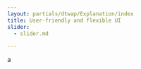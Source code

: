 ```yaml
---
layout: partials/dtwap/Explanation/index
title: User-friendly and flexible UI
slider:
  - slider.md

---
```


a